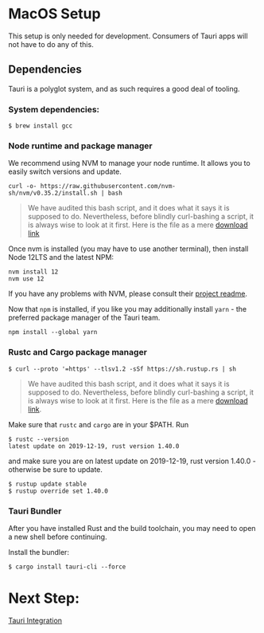 # MacOS Setup

This setup is only needed for development. Consumers of Tauri apps will not have
to do any of this.

## Dependencies

Tauri is a polyglot system, and as such requires a good deal of tooling.

### System dependencies:

```
$ brew install gcc
```

### Node runtime and package manager

We recommend using NVM to manage your node runtime. It allows you to easily
switch versions and update.

```
curl -o- https://raw.githubusercontent.com/nvm-sh/nvm/v0.35.2/install.sh | bash
```

> We have audited this bash script, and it does what it says it is supposed to
> do. Nevertheless, before blindly curl-bashing a script, it is always wise to
> look at it first. Here is the file as a mere
> [download link](https://raw.githubusercontent.com/nvm-sh/nvm/v0.35.2/install.sh)

Once nvm is installed (you may have to use another terminal), then install Node
12LTS and the latest NPM:

```
nvm install 12
nvm use 12
```

If you have any problems with NVM, please consult their
[project readme](https://github.com/nvm-sh/nvm).

Now that `npm` is installed, if you like you may additionally install `yarn` -
the preferred package manager of the Tauri team.

```
npm install --global yarn
```

### Rustc and Cargo package manager

```
$ curl --proto '=https' --tlsv1.2 -sSf https://sh.rustup.rs | sh
```

> We have audited this bash script, and it does what it says it is supposed to
> do. Nevertheless, before blindly curl-bashing a script, it is always wise to
> look at it first. Here is the file as a mere
> [download link](https://sh.rustup.rs).

Make sure that `rustc` and `cargo` are in your $PATH. Run

```
$ rustc --version
latest update on 2019-12-19, rust version 1.40.0
```

and make sure you are on latest update on 2019-12-19, rust version 1.40.0 -
otherwise be sure to update.

```
$ rustup update stable
$ rustup override set 1.40.0
```

### Tauri Bundler

After you have installed Rust and the build toolchain, you may need to open a
new shell before continuing.

Install the bundler:

```
$ cargo install tauri-cli --force
```

# Next Step:

[Tauri Integration](https://github.com/tauri-apps/tauri/wiki/05.-Tauri-Integration)
